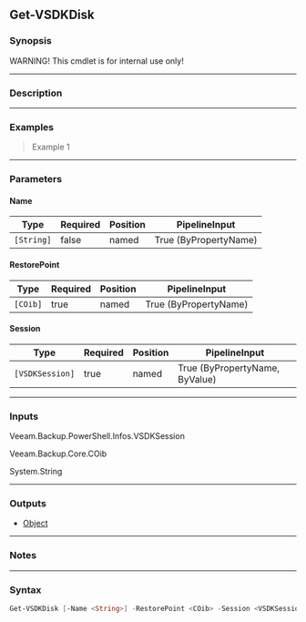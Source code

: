 Get-VSDKDisk
------------

### Synopsis
WARNING! This cmdlet is for internal use only!

---

### Description

---

### Examples
> Example 1

---

### Parameters
#### **Name**

|Type      |Required|Position|PipelineInput        |
|----------|--------|--------|---------------------|
|`[String]`|false   |named   |True (ByPropertyName)|

#### **RestorePoint**

|Type    |Required|Position|PipelineInput        |
|--------|--------|--------|---------------------|
|`[COib]`|true    |named   |True (ByPropertyName)|

#### **Session**

|Type           |Required|Position|PipelineInput                 |
|---------------|--------|--------|------------------------------|
|`[VSDKSession]`|true    |named   |True (ByPropertyName, ByValue)|

---

### Inputs
Veeam.Backup.PowerShell.Infos.VSDKSession

Veeam.Backup.Core.COib

System.String

---

### Outputs
* [Object](https://learn.microsoft.com/en-us/dotnet/api/System.Object)

---

### Notes

---

### Syntax
```PowerShell
Get-VSDKDisk [-Name <String>] -RestorePoint <COib> -Session <VSDKSession> [<CommonParameters>]
```
